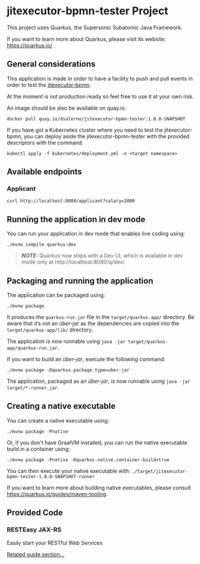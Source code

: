 # jitexecutor-bpmn-tester Project

This project uses Quarkus, the Supersonic Subatomic Java Framework.

If you want to learn more about Quarkus, please visit its website: https://quarkus.io/ .

## General considerations

This application is made in order to have a facility to push and pull events in order to test the [jitexecutor-bpmn](https://github.com/davidesalerno/jitexecutor-bpmn).

At the moment is not production ready so feel free to use it at your own risk.

An image should be also be available on quay.io.

```docker pull quay.io/dsalerno/jitexecutor-bpmn-tester:1.0.0-SNAPSHOT```

If you have got a Kubernetes cluster where you need to test the jitexecutor-bpmn, you can deploy aside the jitexecutor-bpmn-tester
with the provided descriptors with the command:

```kubectl apply -f kubernetes/deployment.yml -n <target namespace>```

## Available endpoints
### Applicant
``` curl http://localhost:8080/applicant?salary=2000 ```


## Running the application in dev mode

You can run your application in dev mode that enables live coding using:
```shell script
./mvnw compile quarkus:dev
```

> **_NOTE:_**  Quarkus now ships with a Dev UI, which is available in dev mode only at http://localhost:8080/q/dev/.

## Packaging and running the application

The application can be packaged using:
```shell script
./mvnw package
```
It produces the `quarkus-run.jar` file in the `target/quarkus-app/` directory.
Be aware that it’s not an _über-jar_ as the dependencies are copied into the `target/quarkus-app/lib/` directory.

The application is now runnable using `java -jar target/quarkus-app/quarkus-run.jar`.

If you want to build an _über-jar_, execute the following command:
```shell script
./mvnw package -Dquarkus.package.type=uber-jar
```

The application, packaged as an _über-jar_, is now runnable using `java -jar target/*-runner.jar`.

## Creating a native executable

You can create a native executable using: 
```shell script
./mvnw package -Pnative
```

Or, if you don't have GraalVM installed, you can run the native executable build in a container using: 
```shell script
./mvnw package -Pnative -Dquarkus.native.container-build=true
```

You can then execute your native executable with: `./target/jitexecutor-bpmn-tester-1.0.0-SNAPSHOT-runner`

If you want to learn more about building native executables, please consult https://quarkus.io/guides/maven-tooling.

## Provided Code

### RESTEasy JAX-RS

Easily start your RESTful Web Services

[Related guide section...](https://quarkus.io/guides/getting-started#the-jax-rs-resources)
